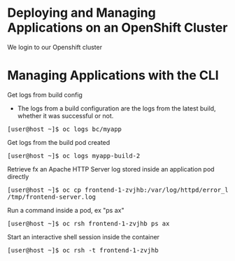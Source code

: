 # Deploying and Managing Applications on an OpenShift Cluster

We login to our Openshift cluster

# Managing Applications with the CLI

Get logs from build config
- The logs from a build configuration are the logs from the latest build, whether it was successful or not.
<pre>
[user@host ~]$ oc logs bc/myapp
</pre>

Get logs from the build pod created 
<pre>
[user@host ~]$ oc logs myapp-build-2
</pre>

Retrieve fx an Apache HTTP Server log stored inside an application pod directly
<pre>
[user@host ~]$ oc cp frontend-1-zvjhb:/var/log/httpd/error_log \
/tmp/frontend-server.log
</pre>

Run a command inside a pod, ex "ps ax"
<pre>
[user@host ~]$ oc rsh frontend-1-zvjhb ps ax
</pre>

Start an interactive shell session inside the container 
<pre>
[user@host ~]$ oc rsh -t frontend-1-zvjhb
</pre>
